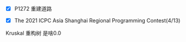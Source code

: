 - [x] P1272 重建道路

- [x] The 2021 ICPC Asia Shanghai Regional Programming Contest(4/13)

Kruskal 重构树 是啥0.0
